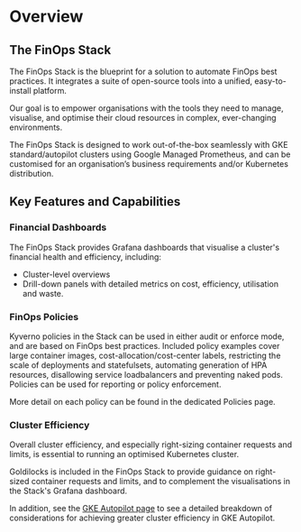 # Overview

## The FinOps Stack

The FinOps Stack is the blueprint for a solution to automate FinOps best practices. It integrates a suite of open-source tools into a unified, easy-to-install platform.

Our goal is to empower organisations with the tools they need to manage, visualise, and optimise their cloud resources in complex, ever-changing environments.

The FinOps Stack is designed to work out-of-the-box seamlessly with GKE standard/autopilot clusters using Google Managed Prometheus, and can be customised for an organisation’s business requirements and/or Kubernetes distribution.

## Key Features and Capabilities

### Financial Dashboards

The FinOps Stack provides Grafana dashboards that visualise a cluster's financial health and efficiency, including:

- Cluster-level overviews
- Drill-down panels with detailed metrics on cost, efficiency, utilisation and waste.

### FinOps Policies

Kyverno policies in the Stack can be used in either audit or enforce mode, and are based on FinOps best practices. Included policy examples cover large container images, cost-allocation/cost-center labels, restricting the scale of deployments and statefulsets, automating generation of HPA resources, disallowing service loadbalancers and preventing naked pods. Policies can be used for reporting or policy enforcement.

More detail on each policy can be found in the dedicated Policies page. 

### Cluster Efficiency

Overall cluster efficiency, and especially right-sizing container requests and limits, is essential to running an optimised Kubernetes cluster. 

Goldilocks is included in the FinOps Stack to provide guidance on right-sized container requests and limits, and to complement the visualisations in the Stack's Grafana dashboard.

In addition, see the [GKE Autopilot page](./distribution-gke-autopilot.md) to see a detailed breakdown of considerations for achieving greater cluster efficiency in GKE Autopilot.
